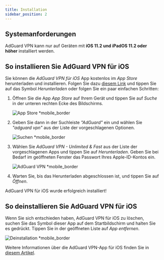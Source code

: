 ```yaml
---
title: Installation
sidebar_position: 2
---
```


## Systemanforderungen

AdGuard VPN kann nur auf Geräten mit **iOS 11.2 und iPadOS 11.2 oder höher** installiert werden.

## So installieren Sie AdGuard VPN für iOS

Sie können die *AdGuard VPN für iOS* App kostenlos im *App Store* herunterladen und installieren. Folgen Sie dazu [diesem Link](https://agrd.io/ios_vpn) und tippen Sie auf das Symbol *Herunterladen* oder folgen Sie ein paar einfachen Schritten:

1. Öffnen Sie die App *App Store* auf Ihrem Gerät und tippen Sie auf *Suche* in der unteren rechten Ecke des Bildschirms.

    ![App Store *mobile_border](https://cdn.adguardvpn.com/content/kb/vpn/ios/app-store-en.png)

1. Geben Sie dann in der Suchleiste *"AdGuard"* ein und wählen Sie *"adguard vpn"* aus der Liste der vorgeschlagenen Optionen.

    ![Suchen *mobile_border](https://cdn.adguardvpn.com/content/kb/vpn/ios/search-en.png)

1. Wählen Sie *AdGuard VPN - Unlimited & Fast* aus der Liste der vorgeschlagenen Apps und tippen Sie auf *Herunterladen*. Geben Sie bei Bedarf im geöffneten Fenster das Passwort Ihres Apple-ID-Kontos ein.

    ![AdGuard VPN *mobile_border](https://cdn.adguardvpn.com/content/kb/vpn/ios/adguard-vpn-en.png)

1. Warten Sie, bis das Herunterladen abgeschlossen ist, und tippen Sie auf *Öffnen*.

AdGuard VPN für iOS wurde erfolgreich installiert!

## So deinstallieren Sie AdGuard VPN für iOS

Wenn Sie sich entschieden haben, AdGuard VPN für iOS zu löschen, suchen Sie das Symbol dieser App auf dem Startbildschirm und halten Sie es gedrückt. Tippen Sie in der geöffneten Liste auf *App entfernen*.

![Deinstallation *mobile_border](https://cdn.adguardvpn.com/public/Adguard/kb/vpn-install/deinstall-en.png)

Weitere Informationen über die AdGuard VPN-App für iOS finden Sie in [diesem Artikel](overview.md).
